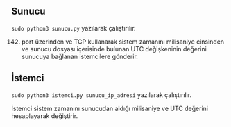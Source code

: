 ## Sunucu

`sudo python3 sunucu.py` yazılarak çalıştırılır.

142. port üzerinden ve TCP kullanarak sistem zamanını milisaniye cinsinden ve sunucu dosyası içerisinde bulunan UTC değişkeninin değerini sunucuya bağlanan istemcilere gönderir.

## İstemci

`sudo python3 istemci.py sunucu_ip_adresi` yazılarak çalıştırılır.

İstemci sistem zamanını sunucudan aldığı milisaniye ve UTC değerini hesaplayarak değiştirir.
